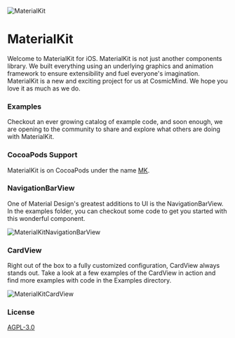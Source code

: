 ![MaterialKit](http://www.materialkit.io/MK/MaterialKit.png)

# MaterialKit

Welcome to MaterialKit for iOS. MaterialKit is not just another components library. We built everything using an underlying graphics and animation framework to ensure extensibility and fuel everyone's imagination. MaterialKit is a new and exciting project for us at CosmicMind. We hope you love it as much as we do.

### Examples

Checkout an ever growing catalog of example code, and soon enough, we are opening to the community to share and explore what others are doing with MaterialKit.

### CocoaPods Support

MaterialKit is on CocoaPods under the name [MK](https://cocoapods.org/?q=MK).

### NavigationBarView

One of Material Design's greatest additions to UI is the NavigationBarView. In the examples folder, you can checkout some code to get you started with this wonderful component.

![MaterialKitNavigationBarView](http://www.materialkit.io/github/MaterialKitNavigationBarView.gif)

### CardView

Right out of the box to a fully customized configuration, CardView always stands out. Take a look at a few examples of the CardView in action and find more examples with code in the Examples directory.

![MaterialKitCardView](http://www.materialkit.io/github/MaterialKitCardView.gif)

### License

[AGPL-3.0](http://choosealicense.com/licenses/agpl-3.0/)
